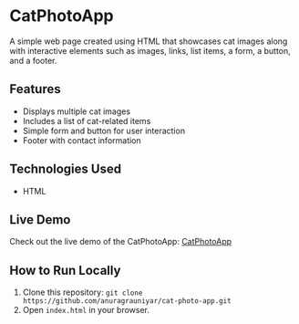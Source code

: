 # CatPhotoApp

A simple web page created using HTML that showcases cat images along with interactive elements such as images, links, list items, a form, a button, and a footer.

## Features
- Displays multiple cat images
- Includes a list of cat-related items
- Simple form and button for user interaction
- Footer with contact information

## Technologies Used
- HTML

## Live Demo
Check out the live demo of the CatPhotoApp: [CatPhotoApp](https://anuragrauniyar.github.io/cat-photo-app/)

## How to Run Locally
1. Clone this repository:
   `git clone https://github.com/anuragrauniyar/cat-photo-app.git`
2. Open `index.html` in your browser.
